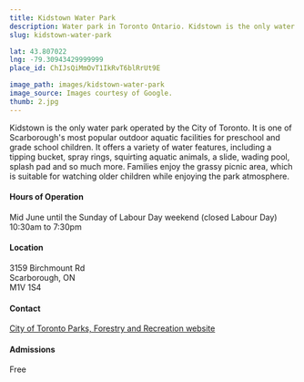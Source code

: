 ```yaml
---
title: Kidstown Water Park
description: Water park in Toronto Ontario. Kidstown is the only water park operated by the City of Toronto.
slug: kidstown-water-park

lat: 43.807022
lng: -79.30943429999999
place_id: ChIJsQiMmOvT1IkRvT6blRrUt9E

image_path: images/kidstown-water-park
image_source: Images courtesy of Google.
thumb: 2.jpg
---
```


Kidstown is the only water park operated by the City of Toronto. It is one of Scarborough's most popular outdoor aquatic facilities for preschool and grade school children. It offers a variety of water features, including a tipping bucket, spray rings, squirting aquatic animals, a slide, wading pool, splash pad and so much more. Families enjoy the grassy picnic area, which is suitable for watching older children while enjoying the park atmosphere. 

#### Hours of Operation
Mid June until the Sunday of Labour Day weekend (closed Labour Day) 10:30am to 7:30pm 

#### Location
3159 Birchmount Rd  
Scarborough, ON  
M1V 1S4

#### Contact
[City of Toronto Parks, Forestry and Recreation website](http://www1.toronto.ca/parks/prd/facilities/complex/352/)

#### Admissions
Free
